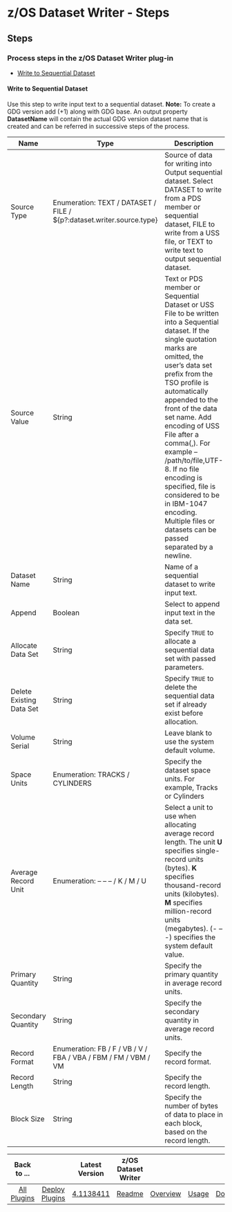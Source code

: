 
# z/OS Dataset Writer - Steps

## Steps

### Process steps in the z/OS Dataset Writer plug-in

* [Write to Sequential Dataset](#write-to-sequential-dataset)

#### Write to Sequential Dataset

Use this step to write input text to a sequential dataset. **Note:** To create a GDG version add (+1) along with GDG base. An output property **DatasetName** will contain the actual GDG version dataset name that is created and can be referred in successive steps of the process.


| Name                     | Type                                                                  | Description                                                                                                                                                                                                                                                                                                                                                                                                                                                                           | Required |
|--------------------------|-----------------------------------------------------------------------|---------------------------------------------------------------------------------------------------------------------------------------------------------------------------------------------------------------------------------------------------------------------------------------------------------------------------------------------------------------------------------------------------------------------------------------------------------------------------------------|----------|
| Source Type              | Enumeration: TEXT / DATASET / FILE / ${p?:dataset.writer.source.type} | Source of data for writing into Output sequential dataset. Select DATASET to write from a PDS member or sequential dataset, FILE to write from a USS file, or TEXT to write text to output sequential dataset.                                                                                                                                                                                                                                                                        | Yes      |
| Source Value             | String                                                                | Text or PDS member or Sequential Dataset or USS File to be written into a Sequential dataset. If the single quotation marks are omitted, the user’s data set prefix from the TSO profile is automatically appended to the front of the data set name. Add encoding of USS File after a comma(,). For example – /path/to/file,UTF-8. If no file encoding is specified, file is considered to be in IBM-1047 encoding. Multiple files or datasets can be passed separated by a newline. | Yes      |
| Dataset Name             | String                                                                | Name of a sequential dataset to write input text.                                                                                                                                                                                                                                                                                                                                                                                                                                     | Yes      |
| Append                   | Boolean                                                               | Select to append input text in the data set.                                                                                                                                                                                                                                                                                                                                                                                                                                          | No       |
| Allocate Data Set        | String                                                                | Specify `TRUE` to allocate a sequential data set with passed parameters.                                                                                                                                                                                                                                                                                                                                                                                                              | No       |
| Delete Existing Data Set | String                                                                | Specify `TRUE` to delete the sequential data set if already exist before allocation.                                                                                                                                                                                                                                                                                                                                                                                                  | No       |
| Volume Serial            | String                                                                | Leave blank to use the system default volume.                                                                                                                                                                                                                                                                                                                                                                                                                                         | No       |
| Space Units              | Enumeration: TRACKS / CYLINDERS                                       | Specify the dataset space units. For example, Tracks or Cylinders                                                                                                                                                                                                                                                                                                                                                                                                                     | Yes      |
| Average Record Unit      | Enumeration: – – – / K / M / U                                        | Select a unit to use when allocating average record length. The unit **U** specifies single-record units (bytes). **K** specifies thousand-record units (kilobytes). **M** specifies million-record units (megabytes). (- – -) specifies the system default value.                                                                                                                                                                                                                    | No       |
| Primary Quantity         | String                                                                | Specify the primary quantity in average record units.                                                                                                                                                                                                                                                                                                                                                                                                                                 | Yes      |
| Secondary Quantity       | String                                                                | Specify the secondary quantity in average record units.                                                                                                                                                                                                                                                                                                                                                                                                                               | Yes      |
| Record Format            | Enumeration: FB / F / VB / V / FBA / VBA / FBM / FM / VBM / VM        | Specify the record format.                                                                                                                                                                                                                                                                                                                                                                                                                                                            | Yes      |
| Record Length            | String                                                                | Specify the record length.                                                                                                                                                                                                                                                                                                                                                                                                                                                            | Yes      |
| Block Size               | String                                                                | Specify the number of bytes of data to place in each block, based on the record length.                                                                                                                                                                                                                                                                                                                                                                                               | Yes      |

|          Back to ...          |                                |                                                                   Latest Version                                                                    | z/OS Dataset Writer ||||
|:-----------------------------:|:------------------------------:|:---------------------------------------------------------------------------------------------------------------------------------------------------:|:-------------------:| :---: | :---: | :---: |
| [All Plugins](../../index.md) | [Deploy Plugins](../README.md) | [4.1138411](https://raw.githubusercontent.com/UrbanCode/IBM-UCD-PLUGINS/main/files/zos-dataset-writer/ucd-plugins-zos-dataset-writer-4.1138411.zip) | [Readme](README.md) |[Overview](overview.md)|[Usage](usage.md)|[Downloads](downloads.md)|
